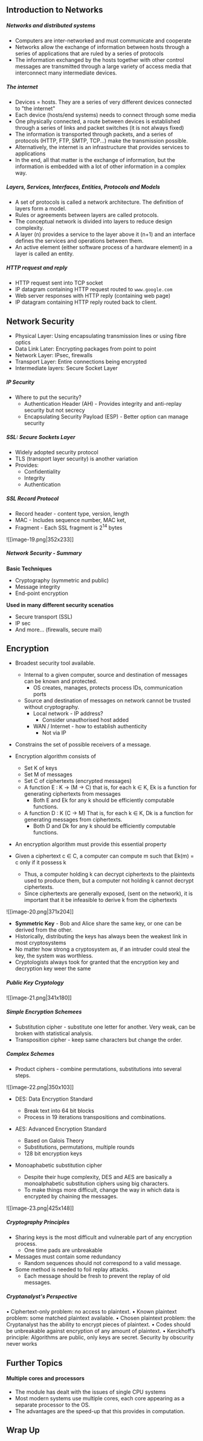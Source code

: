 ## Introduction to Networks

##### Networks and distributed systems

- Computers are inter-networked and must communicate and cooperate
- Networks allow the exchange of information between hosts through a series of applications that are ruled by a series of protocols
- The information exchanged by the hosts together with other control messages are transmitted through a large variety of access media that interconnect many intermediate devices. 

##### The internet

- Devices = hosts. They are a series of very different devices connected to "the internet"
- Each device (hosts/end systems) needs to connect through some media
- One physically connected, a route between devices is established through a series of links and packet switches (it is not always fixed)
- The information is transported through packets, and a series of protocols (HTTP, FTP, SMTP, TCP...) make the transmission possible.
- Alternatively, the internet is an infrastructure that provides services to applications 
- In the end, all that matter is the exchange of information, but the information is embedded with a lot of other information in a complex way. 

##### Layers, Services, Interfaces, Entities, Protocols and Models

- A set of protocols is called a network architecture. The definition of layers form a model.
- Rules or agreements between layers are called protocols. 
- The conceptual network is divided into layers to reduce design complexity. 
- A layer (n) provides a service to the layer above it (n+1) and an interface defines the services and operations between them. 
- An active element (either software process of a hardware element) in a layer is called an entity. 

##### HTTP request and reply

- HTTP request sent into TCP socket
- IP datagram containing HTTP request routed to ``www.google.com`` 
- Web server responses with HTTP reply (containing web page)
- IP datagram containing HTTP reply routed back to client. 

## Network Security

- Physical Layer: Using encapsulating transmission lines or using fibre optics
- Data Link Later: Encrypting packages from point to point
- Network Layer: IPsec, firewalls
- Transport Layer: Entire connections being encrypted
- Intermediate layers: Secure Socket Layer

##### IP Security

- Where to put the security?
	- Authentication Header (AH) - Provides integrity and anti-replay security but not secrecy
	- Encapsulating Security Payload (ESP) - Better option can manage security

##### SSL: Secure Sockets Layer

- Widely adopted security protocol
- TLS (transport layer security) is another variation
- Provides:
	- Confidentiality
	- Integrity
	- Authentication

##### SSL Record Protocol

- Record header - content type, version, length
- MAC - Includes sequence number, MAC ket, 
- Fragment - Each SSL fragment is 2<sup>14</sup> bytes

![[image-19.png|352x233]]

##### Network Security - Summary

**Basic Techniques**
- Cryptography (symmetric and public)
- Message integrity
- End-point encryption

**Used in many different security scenatios**
- Secure transport (SSL)
- IP sec
- And more... (firewalls, secure mail)

## Encryption

- Broadest security tool available. 
	- Internal to a given computer, source and destination of messages can be known and protected. 
		- OS creates, manages, protects process IDs, communication ports
	- Source and destination of messages on network cannot be trusted without cryptography.
		- Local network - IP address?
			- Consider unauthorised host added
		- WAN / Internet - how to establish authenticity
			- Not via IP

- Constrains the set of possible receivers of a message. 
- Encryption algorithm consists of
	- Set K of keys
	- Set M of messages
	- Set C of ciphertexts (encrypted messages)
	- A function E : K -> (M -> C) that is, for each k ∈ K, Ek is a function for generating ciphertexts from messages
		- Both E and Ek for any k should be efficiently computable functions. 
	- A function D : K (C -> M) That is, for each k ∈ K, Dk is a function for generating messages from ciphertexts. 
		- Both D and Dk for any k should be efficiently computable functions. 

- An encryption algorithm must provide this essential property
- Given a ciphertext  c ∈ C, a computer can compute m such that Ek(m) = c only if it possess k
	- Thus, a computer holding k can decrypt ciphertexts to the plaintexts used to produce them, but a computer not holding k cannot decrypt ciphertexts.
	- Since ciphertexts are generally exposed, (sent on the network), it is important that it be infeasible to derive k from the ciphertexts

![[image-20.png|371x204]]

- **Symmetric Key** - Bob and Alice share the same key, or one can be derived from the other. 
- Historically, distributing the keys has always been the weakest link in most cryptosystems
- No matter how strong a cryptosystem as, if an intruder could steal the key, the system was worthless. 
- Cryptologists always took for granted that the encryption key and decryption key weer the same

##### Public Key Cryptology

![[image-21.png|341x180]]


##### Simple Encryption Schemees

- Substitution cipher - substitute one letter for another. Very weak, can be broken with statistical analysis. 
- Transposition cipher - keep same characters but change the order. 


##### Complex Schemes

- Product ciphers - combine permutations, substitutions into several steps. 

![[image-22.png|350x103]]

- DES: Data Encryption Standard
	- Break text into 64 bit blocks
	- Process in 19 iterations transpositions and combinations. 

- AES: Advanced Encryption Standard
	- Based on Galois Theory
	- Substitutions, permutations, multiple rounds
	- 128 bit encryption keys 

- Monoaphabetic substitution cipher
	- Despite their huge complexity, DES and AES are basically a monoalphabetic substitution ciphers using big characters. 
	- To make things more difficult, change the way in which data is encrypted by chaining the messages. 

![[image-23.png|425x148]]


##### Cryptography Principles

- Sharing keys is the most difficult and vulnerable part of any encryption process. 
	- One time pads are unbreakable
- Messages must contain some redundancy
	- Random sequences should not correspond to a valid message. 
- Some method is needed to foil replay attacks. 
	- Each message should be fresh to prevent the replay of old messages. 

##### Cryptanalyst's Perspective

• Ciphertext-only problem: no access to plaintext.
• Known plaintext problem: some matched plaintext available.
• Chosen plaintext problem: the Cryptanalyst has the ability to encrypt pieces of plaintext.
• Codes should be unbreakable against encryption of any amount of plaintext.
• Kerckhoff’s principle: Algorithms are public, only keys are secret. Security by obscurity never works

## Further Topics

#### Multiple cores and processors

- The module has dealt with the issues of single CPU systems
- Most modern systems use multiple cores, each core appearing as a separate processor to the OS. 
- The advantages are the speed-up that this provides in computation. 

## Wrap Up

